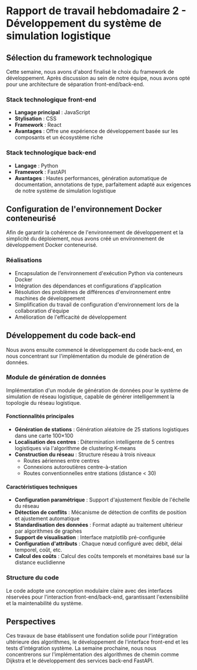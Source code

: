# Rapport de travail hebdomadaire 2 - Développement du système de simulation logistique

## Sélection du framework technologique

Cette semaine, nous avons d'abord finalisé le choix du framework de développement. Après discussion au sein de notre équipe, nous avons opté pour une architecture de séparation front-end/back-end.

### Stack technologique front-end
- **Langage principal** : JavaScript
- **Stylisation** : CSS  
- **Framework** : React
- **Avantages** : Offre une expérience de développement basée sur les composants et un écosystème riche

### Stack technologique back-end
- **Langage** : Python
- **Framework** : FastAPI
- **Avantages** : Hautes performances, génération automatique de documentation, annotations de type, parfaitement adapté aux exigences de notre système de simulation logistique

## Configuration de l'environnement Docker conteneurisé

Afin de garantir la cohérence de l'environnement de développement et la simplicité du déploiement, nous avons créé un environnement de développement Docker conteneurisé.

### Réalisations
- Encapsulation de l'environnement d'exécution Python via conteneurs Docker
- Intégration des dépendances et configurations d'application
- Résolution des problèmes de différences d'environnement entre machines de développement
- Simplification du travail de configuration d'environnement lors de la collaboration d'équipe
- Amélioration de l'efficacité de développement

## Développement du code back-end

Nous avons ensuite commencé le développement du code back-end, en nous concentrant sur l'implémentation du module de génération de données.

### Module de génération de données
Implémentation d'un module de génération de données pour le système de simulation de réseau logistique, capable de générer intelligemment la topologie du réseau logistique.

#### Fonctionnalités principales
- **Génération de stations** : Génération aléatoire de 25 stations logistiques dans une carte 100×100
- **Localisation des centres** : Détermination intelligente de 5 centres logistiques via l'algorithme de clustering K-means
- **Construction du réseau** : Structure réseau à trois niveaux
  - Routes aériennes entre centres
  - Connexions autoroutières centre-à-station
  - Routes conventionnelles entre stations (distance < 30)

#### Caractéristiques techniques
- **Configuration paramétrique** : Support d'ajustement flexible de l'échelle du réseau
- **Détection de conflits** : Mécanisme de détection de conflits de position et ajustement automatique
- **Standardisation des données** : Format adapté au traitement ultérieur par algorithmes de graphes
- **Support de visualisation** : Interface matplotlib pré-configurée
- **Configuration d'attributs** : Chaque nœud configuré avec débit, délai temporel, coût, etc.
- **Calcul des coûts** : Calcul des coûts temporels et monétaires basé sur la distance euclidienne

### Structure du code
Le code adopte une conception modulaire claire avec des interfaces réservées pour l'interaction front-end/back-end, garantissant l'extensibilité et la maintenabilité du système.

## Perspectives
Ces travaux de base établissent une fondation solide pour l'intégration ultérieure des algorithmes, le développement de l'interface front-end et les tests d'intégration système. La semaine prochaine, nous nous concentrerons sur l'implémentation des algorithmes de chemin comme Dijkstra et le développement des services back-end FastAPI.
